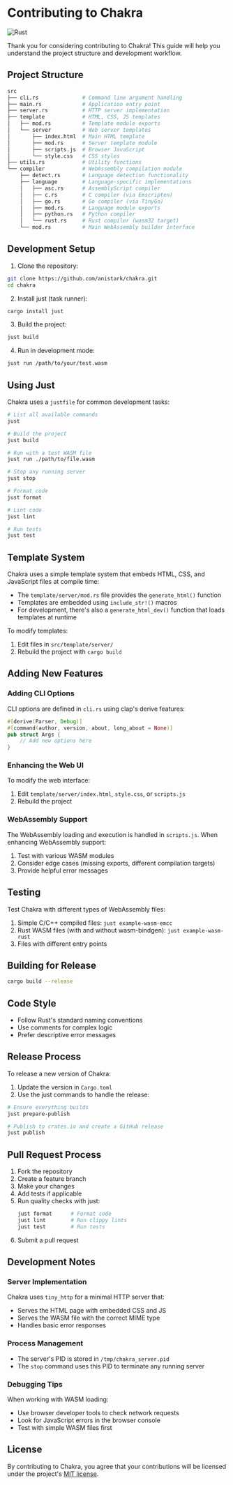 # Contributing to Chakra

![Rust](https://img.shields.io/badge/rust-%23000000.svg?style=for-the-badge&logo=rust&logoColor=white) 

Thank you for considering contributing to Chakra! This guide will help you understand the project structure and development workflow.

## Project Structure

```sh
src
├── cli.rs              # Command line argument handling
├── main.rs             # Application entry point
├── server.rs           # HTTP server implementation
├── template            # HTML, CSS, JS templates
│   ├── mod.rs          # Template module exports
│   └── server          # Web server templates
│       ├── index.html  # Main HTML template
│       ├── mod.rs      # Server template module
│       ├── scripts.js  # Browser JavaScript
│       └── style.css   # CSS styles
├── utils.rs            # Utility functions
└── compiler            # WebAssembly compilation module
    ├── detect.rs       # Language detection functionality
    ├── language        # Language-specific implementations
    │   ├── asc.rs      # AssemblyScript compiler
    │   ├── c.rs        # C compiler (via Emscripten)
    │   ├── go.rs       # Go compiler (via TinyGo)
    │   ├── mod.rs      # Language module exports
    │   ├── python.rs   # Python compiler
    │   └── rust.rs     # Rust compiler (wasm32 target)
    └── mod.rs          # Main WebAssembly builder interface
```

## Development Setup

1. Clone the repository:

```sh
git clone https://github.com/anistark/chakra.git
cd chakra
```

2. Install just (task runner):

```sh
cargo install just
```

3. Build the project:

```sh
just build
```

4. Run in development mode:

```sh
just run /path/to/your/test.wasm
```

## Using Just

Chakra uses a `justfile` for common development tasks:

```sh
# List all available commands
just

# Build the project
just build

# Run with a test WASM file
just run ./path/to/file.wasm

# Stop any running server
just stop

# Format code
just format

# Lint code
just lint

# Run tests
just test
```

## Template System

Chakra uses a simple template system that embeds HTML, CSS, and JavaScript files at compile time:

- The `template/server/mod.rs` file provides the `generate_html()` function
- Templates are embedded using `include_str!()` macros
- For development, there's also a `generate_html_dev()` function that loads templates at runtime

To modify templates:
1. Edit files in `src/template/server/`
2. Rebuild the project with `cargo build`

## Adding New Features

### Adding CLI Options

CLI options are defined in `cli.rs` using clap's derive features:

```rust
#[derive(Parser, Debug)]
#[command(author, version, about, long_about = None)]
pub struct Args {
    // Add new options here
}
```

### Enhancing the Web UI

To modify the web interface:
1. Edit `template/server/index.html`, `style.css`, or `scripts.js`
2. Rebuild the project

### WebAssembly Support

The WebAssembly loading and execution is handled in `scripts.js`. When enhancing WebAssembly support:

1. Test with various WASM modules
2. Consider edge cases (missing exports, different compilation targets)
3. Provide helpful error messages

## Testing

Test Chakra with different types of WebAssembly files:

1. Simple C/C++ compiled files: `just example-wasm-emcc`
2. Rust WASM files (with and without wasm-bindgen): `just example-wasm-rust`
3. Files with different entry points

## Building for Release

```sh
cargo build --release
```

## Code Style

- Follow Rust's standard naming conventions
- Use comments for complex logic
- Prefer descriptive error messages

## Release Process

To release a new version of Chakra:

1. Update the version in `Cargo.toml`
2. Use the just commands to handle the release:

```sh
# Ensure everything builds
just prepare-publish

# Publish to crates.io and create a GitHub release
just publish
```

## Pull Request Process

1. Fork the repository
2. Create a feature branch
3. Make your changes
4. Add tests if applicable
5. Run quality checks with just:
   ```sh
   just format      # Format code
   just lint        # Run clippy lints
   just test        # Run tests
   ```
6. Submit a pull request

## Development Notes

### Server Implementation

Chakra uses `tiny_http` for a minimal HTTP server that:
- Serves the HTML page with embedded CSS and JS
- Serves the WASM file with the correct MIME type
- Handles basic error responses

### Process Management

- The server's PID is stored in `/tmp/chakra_server.pid`
- The `stop` command uses this PID to terminate any running server

### Debugging Tips

When working with WASM loading:
- Use browser developer tools to check network requests
- Look for JavaScript errors in the browser console
- Test with simple WASM files first

## License

By contributing to Chakra, you agree that your contributions will be licensed under the project's [MIT license](./LICENSE).
